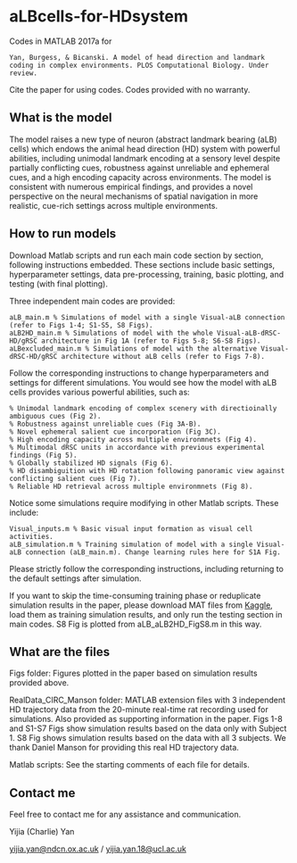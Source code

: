 # aLBcells-for-HDsystem
Codes in MATLAB 2017a for 

    Yan, Burgess, & Bicanski. A model of head direction and landmark coding in complex environments. PLOS Computational Biology. Under review.

Cite the paper for using codes. Codes provided with no warranty.

## What is the model

The model raises a new type of neuron (abstract landmark bearing (aLB) cells) which endows the animal head direction (HD) system with powerful abilities, including unimodal landmark encoding at a sensory level despite partially conflicting cues, robustness against unreliable and ephemeral cues, and a high encoding capacity across environments. The model is consistent with numerous empirical findings, and provides a novel perspective on the neural mechanisms of spatial navigation in more realistic, cue-rich settings across multiple environments. 

## How to run models
Download Matlab scripts and run each main code section by section, following instructions embedded. These sections include basic settings, hyperparameter settings, data pre-processing, training, basic plotting, and testing (with final plotting).

Three independent main codes are provided:

    aLB_main.m % Simulations of model with a single Visual-aLB connection (refer to Figs 1-4; S1-S5, S8 Figs).
    aLB2HD_main.m % Simulations of model with the whole Visual-aLB-dRSC-HD/gRSC architecture in Fig 1A (refer to Figs 5-8; S6-S8 Figs).
    aLBexcluded_main.m % Simulations of model with the alternative Visual-dRSC-HD/gRSC architecture without aLB cells (refer to Figs 7-8).
    
Follow the corresponding instructions to change hyperparameters and settings for different simulations. You would see how the model with aLB cells provides various powerful abilities, such as:

    % Unimodal landmark encoding of complex scenery with directioinally ambiguous cues (Fig 2).
    % Robustness against unreliable cues (Fig 3A-B).
    % Novel ephemeral salient cue incorporation (Fig 3C).
    % High encoding capacity across multiple environmnets (Fig 4).
    % Multimodal dRSC units in accordance with previous experimental findings (Fig 5).
    % Globally stabilized HD signals (Fig 6).
    % HD disambiguition with HD rotation following panoramic view against conflicting salient cues (Fig 7).
    % Reliable HD retrieval across multiple environmnets (Fig 8).

Notice some simulations require modifying in other Matlab scripts. These include:

    Visual_inputs.m % Basic visual input formation as visual cell activities.
    aLB_simulation.m % Training simulation of model with a single Visual-aLB connection (aLB_main.m). Change learning rules here for S1A Fig.
    
Please strictly follow the corresponding instructions, including returning to the default settings after simulation.

If you want to skip the time-consuming training phase or reduplicate simulation results in the paper, please download MAT files from [Kaggle](https://kaggle.com/chronowanderer/albcells-for-hdsystem-simulation-results), load them as training simulation results, and only run the testing section in main codes. S8 Fig is plotted from aLB_aLB2HD_FigS8.m in this way.

## What are the files
Figs folder: Figures plotted in the paper based on simulation results provided above.

RealData_CIRC_Manson folder: MATLAB extension files with 3 independent HD trajectory data from the 20-minute real-time rat recording used for simulations. Also provided as supporting information in the paper. Figs 1-8 and S1-S7 Figs show simulation results based on the data only with Subject 1. S8 Fig shows simulation results based on the data with all 3 subjects. We thank Daniel Manson for providing this real HD trajectory data.

Matlab scripts: See the starting comments of each file for details.

## Contact me
Feel free to contact me for any assistance and communication.

Yijia (Charlie) Yan

yijia.yan@ndcn.ox.ac.uk / yijia.yan.18@ucl.ac.uk
